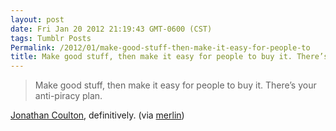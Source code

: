```yaml
---
layout: post
date: Fri Jan 20 2012 21:19:43 GMT-0600 (CST)
tags: Tumblr Posts
Permalink: /2012/01/make-good-stuff-then-make-it-easy-for-people-to
title: Make good stuff, then make it easy for people to buy it. There’s your anti-piracy plan.
---
```


> Make good stuff, then make it easy for people to buy it. There’s your anti-piracy plan.

[Jonathan Coulton](http://www.jonathancoulton.com/2012/01/21/megaupload/), definitively. (via [merlin](http://www.kungfugrippe.com/))
